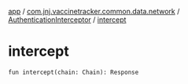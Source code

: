 [app](../../index.md) / [com.jnj.vaccinetracker.common.data.network](../index.md) / [AuthenticationInterceptor](index.md) / [intercept](./intercept.md)

# intercept

`fun intercept(chain: Chain): Response`